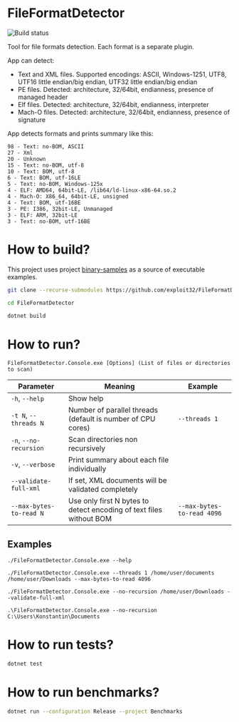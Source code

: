 # FileFormatDetector

![Build status](https://github.com/exploit32/FileFormatDetector/actions/workflows/dotnet.yml/badge.svg)

Tool for file formats detection. Each format is a separate plugin.

App can detect:
* Text and XML files. Supported encodings: ASCII, Windows-1251, UTF8, UTF16 little endian/big endian, UTF32 little endian/big endian
* PE files. Detected: architecture, 32/64bit, endianness, presence of managed header
* Elf files. Detected: architecture, 32/64bit, endianness, interpreter
* Mach-O files. Detected: architecture, 32/64bit, endianness, presence of signature

App detects formats and prints summary like this:
```
98 - Text: no-BOM, ASCII
27 - Xml
20 - Unknown
15 - Text: no-BOM, utf-8
10 - Text: BOM, utf-8
6 - Text: BOM, utf-16LE
5 - Text: no-BOM, Windows-125x
4 - ELF: AMD64, 64bit-LE, /lib64/ld-linux-x86-64.so.2
4 - Mach-O: X86_64, 64bit-LE, unsigned
4 - Text: BOM, utf-16BE
3 - PE: I386, 32bit-LE, Unmanaged
3 - ELF: ARM, 32bit-LE
3 - Text: no-BOM, utf-16BE
```

# How to build?
This project uses project [binary-samples](https://github.com/JonathanSalwan/binary-samples) as a source of executable examples.

```bash
git clone --recurse-submodules https://github.com/exploit32/FileFormatDetector.git

cd FileFormatDetector

dotnet build
```

# How to run?

```FileFormatDetector.Console.exe [Options] (List of files or directories to scan)```

| Parameter | Meaning | Example |
| ----------| ------- | ------- |
| ```-h```, ```--help```  | Show help | |
| ```-t N```, ```--threads N```  | Number of parallel threads (default is number of CPU cores) | ```--threads 1``` |
| ```-n```, ```--no-recursion```  | Scan directories non recursively |  |
| ```-v```, ```--verbose```  | Print summary about each file individually |  |
| ```--validate-full-xml```  | If set, XML documents will be validated completely |  |
| ```--max-bytes-to-read N```  | Use only first N bytes to detect encoding of text files without BOM | ```--max-bytes-to-read 4096```  |

## Examples

```./FileFormatDetector.Console.exe --help```

```./FileFormatDetector.Console.exe --threads 1 /home/user/documents /home/user/Downloads --max-bytes-to-read 4096```

```./FileFormatDetector.Console.exe --no-recursion /home/user/Downloads --validate-full-xml```

```.\FileFormatDetector.Console.exe --no-recursion C:\Users\Konstantin\Documents```

# How to run tests?

```bash
dotnet test
```

# How to run benchmarks?

```bash
dotnet run --configuration Release --project Benchmarks
```
